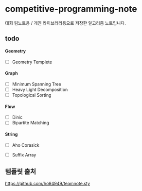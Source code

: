 # competitive-programming-note

대회 팀노트용 / 개인 라이브러리용으로 저장한 알고리즘 노트입니다.

## todo
#### Geometry
- [ ] Geometry Templete
#### Graph
- [ ] Minimum Spanning Tree
- [ ] Heavy Light Decomposition
- [ ] Topological Sorting
#### Flow
- [ ] Dinic
- [ ] Bipartite Matching
#### String
- [ ] Aho Corasick
- [ ] Suffix Array


## 템플릿 출처
https://github.com/ho94949/teamnote.sty
